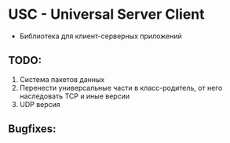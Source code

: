 # USC - Universal Server Client
  - Библиотека для клиент-серверных приложений

## TODO:
1. Система пакетов данных
2. Перенести универсальные части в класс-родитель, от него наследовать TCP и иные версии
3. UDP версия

## Bugfixes:
